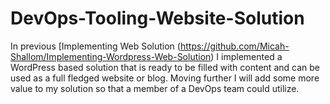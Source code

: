 # DevOps-Tooling-Website-Solution
In previous [Implementing Web Solution (https://github.com/Micah-Shallom/Implementing-Wordpress-Web-Solution) I implemented a WordPress based solution that is ready to be filled with content and can be used as a full fledged website or blog. Moving further I will add some more value to my solution so that a member of a DevOps team could utilize.
